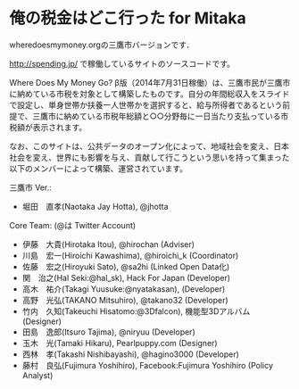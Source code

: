 # 俺の税金はどこ行った for Mitaka

wheredoesmymoney.orgの三鷹市バージョンです．

http://spending.jp/ で稼働しているサイトのソースコードです。

Where Does My Money Go? β版（2014年7月31日稼働）は、三鷹市民が三鷹市に納めている市税を対象として構築したものです。自分の年間総収入をスライドで設定し、単身世帯か扶養一人世帯かを選択すると、給与所得者であるという前提で、三鷹市に納めている市税年総額と○○分野毎に一日当たり支払っている市税額が表示されます。

なお、このサイトは、公共データのオープン化によって、地域社会を変え、日本社会を変え、世界にも影響を与え、貢献して行こうという思いを持って集まった以下のメンバーによって構築、運営されています。


三鷹市 Ver.:
- 堀田　直孝(Naotaka Jay Hotta), @jhotta

Core Team: (@は Twitter Account)
- 伊藤　大貴(Hirotaka Itou), @hirochan (Adviser)
- 川島　宏一(Hiroichi Kawashima), @hiroichi_k (Coordinator)
- 佐藤　宏之(Hiroyuki Sato), @sa2hi (Linked Open Data化)
- 関　治之(Hal Seki:@hal_sk), Hack For Japan (Developer)
- 高木　祐介(Takagi Yuusuke:@nyatakasan), (Developer)
- 高野　光弘(TAKANO Mitsuhiro), @takano32 (Developer)
- 竹内　久知(Takeuchi Hisatomo:@3Dfalcon), 機能型3Dアルバム (Designer)
- 田島　逸郎(Itsuro Tajima), @niryuu (Developer)
- 玉木　光(Tamaki Hikaru), Pearlpuppy.com (Designer)
- 西林　孝(Takashi Nishibayashi), @hagino3000 (Developer)
- 藤村　良弘(Fujimura Yoshihiro), Facebook:Fujimura Yoshihiro (Policy Analyst)
